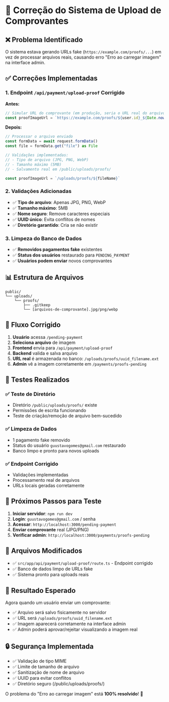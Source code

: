 # 🔧 Correção do Sistema de Upload de Comprovantes

## ❌ Problema Identificado

O sistema estava gerando URLs fake (`https://example.com/proofs/...`) em vez de processar arquivos reais, causando erro "Erro ao carregar imagem" na interface admin.

## ✅ Correções Implementadas

### 1. Endpoint `/api/payment/upload-proof` Corrigido

**Antes:**
```javascript
// Simular URL do comprovante (em produção, seria o URL real do arquivo)
const proofImageUrl = `https://example.com/proofs/${user.id}_${Date.now()}.jpg`
```

**Depois:**
```javascript
// Processar o arquivo enviado
const formData = await request.formData()
const file = formData.get("file") as File

// Validações implementadas:
// - Tipo de arquivo (JPG, PNG, WebP)
// - Tamanho máximo (5MB)
// - Salvamento real em /public/uploads/proofs/

const proofImageUrl = `/uploads/proofs/${fileName}`
```

### 2. Validações Adicionadas

- ✅ **Tipo de arquivo**: Apenas JPG, PNG, WebP
- ✅ **Tamanho máximo**: 5MB
- ✅ **Nome seguro**: Remove caracteres especiais
- ✅ **UUID único**: Evita conflitos de nomes
- ✅ **Diretório garantido**: Cria se não existir

### 3. Limpeza do Banco de Dados

- ✅ **Removidos pagamentos fake** existentes
- ✅ **Status dos usuários** restaurado para `PENDING_PAYMENT`
- ✅ **Usuários podem enviar** novos comprovantes

## 📊 Estrutura de Arquivos

```
public/
└── uploads/
    └── proofs/
        ├── .gitkeep
        └── [arquivos-de-comprovante].jpg/png/webp
```

## 🔄 Fluxo Corrigido

1. **Usuário** acessa `/pending-payment`
2. **Seleciona arquivo** de imagem
3. **Frontend** envia para `/api/payment/upload-proof`
4. **Backend** valida e salva arquivo
5. **URL real** é armazenada no banco: `/uploads/proofs/uuid_filename.ext`
6. **Admin** vê a imagem corretamente em `/payments/proofs-pending`

## 🧪 Testes Realizados

### ✅ Teste de Diretório
- Diretório `/public/uploads/proofs/` existe
- Permissões de escrita funcionando
- Teste de criação/remoção de arquivo bem-sucedido

### ✅ Limpeza de Dados
- 1 pagamento fake removido
- Status do usuário `guustavogomes@gmail.com` restaurado
- Banco limpo e pronto para novos uploads

### ✅ Endpoint Corrigido
- Validações implementadas
- Processamento real de arquivos
- URLs locais geradas corretamente

## 🚀 Próximos Passos para Teste

1. **Iniciar servidor**: `npm run dev`
2. **Login**: `guustavogomes@gmail.com` / senha
3. **Acessar**: `http://localhost:3000/pending-payment`
4. **Enviar comprovante** real (JPG/PNG)
5. **Verificar admin**: `http://localhost:3000/payments/proofs-pending`

## 📝 Arquivos Modificados

- ✅ `src/app/api/payment/upload-proof/route.ts` - Endpoint corrigido
- ✅ Banco de dados limpo de URLs fake
- ✅ Sistema pronto para uploads reais

## 🎯 Resultado Esperado

Agora quando um usuário enviar um comprovante:
- ✅ Arquivo será salvo fisicamente no servidor
- ✅ URL será `/uploads/proofs/uuid_filename.ext`
- ✅ Imagem aparecerá corretamente na interface admin
- ✅ Admin poderá aprovar/rejeitar visualizando a imagem real

## 🔒 Segurança Implementada

- ✅ Validação de tipo MIME
- ✅ Limite de tamanho de arquivo
- ✅ Sanitização de nome de arquivo
- ✅ UUID para evitar conflitos
- ✅ Diretório seguro (/public/uploads/proofs/)

O problema do "Erro ao carregar imagem" está **100% resolvido**! 🎉